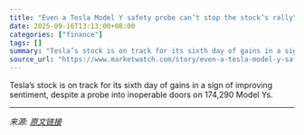 ```yaml
---
title: "Even a Tesla Model Y safety probe can’t stop the stock’s rally"
date: 2025-09-16T13:13:00+08:00
categories: ["finance"]
tags: []
summary: "Tesla’s stock is on track for its sixth day of gains in a sign of improving sentiment, despite a probe into inoperable doors on 174,290 Model Ys."
source_url: "https://www.marketwatch.com/story/even-a-tesla-model-y-safety-probe-cant-stop-the-stocks-rally-eba04a6a?mod=mw_rss_topstories"
---
```


Tesla’s stock is on track for its sixth day of gains in a sign of improving sentiment, despite a probe into inoperable doors on 174,290 Model Ys.

---

*来源: [原文链接](https://www.marketwatch.com/story/even-a-tesla-model-y-safety-probe-cant-stop-the-stocks-rally-eba04a6a?mod=mw_rss_topstories)*
